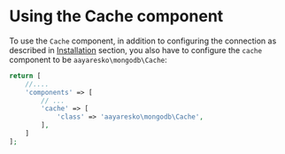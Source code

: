 Using the Cache component
=========================

To use the `Cache` component, in addition to configuring the connection as described in [Installation](installation.md) section,
you also have to configure the `cache` component to be `aayaresko\mongodb\Cache`:

```php
return [
    //....
    'components' => [
        // ...
        'cache' => [
            'class' => 'aayaresko\mongodb\Cache',
        ],
    ]
];
```
